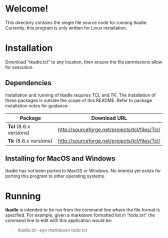 # Welcome!

This directory contains the single file source code for running tkadle. Currently, this program is only written for Linux installation.


# Installation

Download "tkadle.tcl" to any location, then ensure the file permissions allow for execution.


## Dependencies

Installation and running of tkadle requires TCL and TK. The installation of these packages is outside the scope of this README. Refer to package installation notes for guidance.

| Package                  | Download URL                                   |
| -                        | -                                              |
| **Tcl** (8.6.x versions) | http://sourceforge.net/projects/tcl/files/Tcl/ |
| **Tk** (8.6.x versions)  | http://sourceforge.net/projects/tcl/files/Tcl/ |


## Installing for MacOS and Windows

tkadle has not been ported to MacOS or Windows. No interest yet exists for porting this program to other operating systems.


# Running

**tkadle** is intended to be run from the command line where the file format is specified. For example, given a markdown formatted list in "todo.txt" the command line to edit with this application would be:

> tkadle.tcl -syn markdown todo.txt
